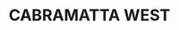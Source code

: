 ---
lastmod: '2025-04-06T06:05:20+00:00'
latitude: -33.892738
layout: suburb
longitude: 150.92937
postcode: '2166'
state: NSW
title: CABRAMATTA WEST
url: /nsw/cabramatta-west/
---